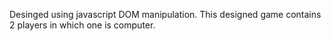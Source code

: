 Desinged using javascript DOM manipulation. This designed game contains 2 players in which one is computer.

